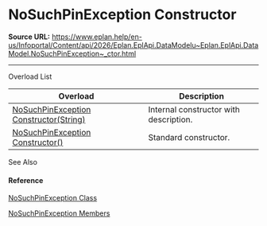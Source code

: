 # NoSuchPinException Constructor

**Source URL:** https://www.eplan.help/en-us/Infoportal/Content/api/2026/Eplan.EplApi.DataModelu~Eplan.EplApi.DataModel.NoSuchPinException~_ctor.html

---

Overload List

| Overload | Description |
| --- | --- |
| [NoSuchPinException Constructor(String)](Eplan.EplApi.DataModelu~Eplan.EplApi.DataModel.NoSuchPinException~_ctor(String).html) | Internal constructor with description. |
| [NoSuchPinException Constructor()](Eplan.EplApi.DataModelu~Eplan.EplApi.DataModel.NoSuchPinException~_ctor().html) | Standard constructor. |



See Also

#### Reference

[NoSuchPinException Class](Eplan.EplApi.DataModelu~Eplan.EplApi.DataModel.NoSuchPinException.html)
  
[NoSuchPinException Members](Eplan.EplApi.DataModelu~Eplan.EplApi.DataModel.NoSuchPinException_members.html)